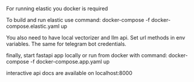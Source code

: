 For running elastic you docker is required

To build and run elastic use command:
docker-compose -f docker-compose.elastic.yaml up

You also need to have local vectorizer and llm api.
Set url methods in env variables.
The same for telegram bot credentials.

finally, start fastapi app locally or run from docker with command:
docker-compose -f docker-compose.app.yaml up

interactive api docs are available on localhost:8000